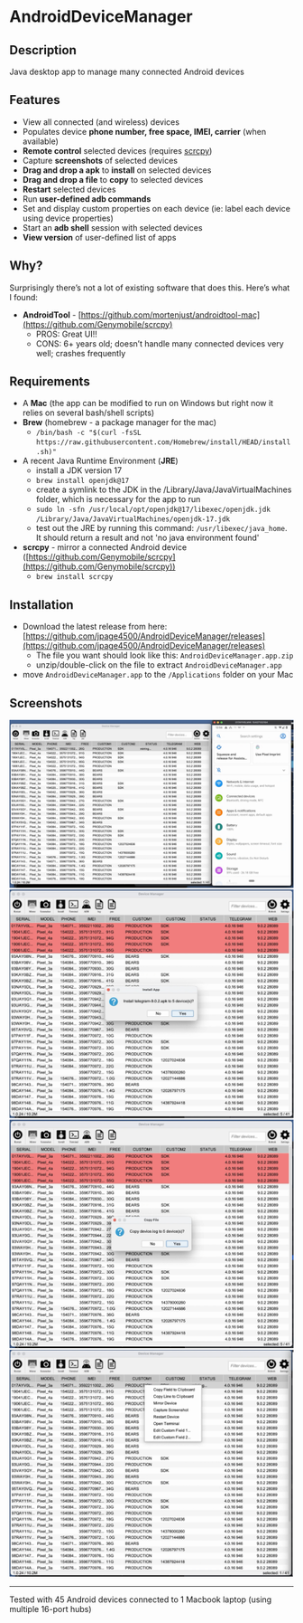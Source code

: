 # AndroidDeviceManager

## Description ##
Java desktop app to manage many connected Android devices

## Features ##
- View all connected (and wireless) devices
- Populates device **phone number, free space, IMEI, carrier** (when available)
- **Remote control** selected devices (requires [scrcpy](https://github.com/Genymobile/scrcpy))
- Capture **screenshots** of selected devices
- **Drag and drop a apk** to **install** on selected devices
- **Drag and drop a file** to **copy** to selected devices
- **Restart** selected devices
- Run **user-defined adb commands**
- Set and display custom properties on each device (ie: label each device using device properties)
- Start an **adb shell** session with selected devices
- **View version** of user-defined list of apps

## Why? ##

Surprisingly there’s not a lot of existing software that does this. Here’s what I found:

- **AndroidTool** - [https://github.com/mortenjust/androidtool-mac](https://github.com/Genymobile/scrcpy)
  - PROS: Great UI!!
  - CONS: 6+ years old; doesn’t handle many connected devices very well; crashes frequently

## Requirements

- A **Mac** (the app can be modified to run on Windows but right now it relies on several bash/shell scripts)
- **Brew** (homebrew - a package manager for the mac)
  - `/bin/bash -c "$(curl -fsSL https://raw.githubusercontent.com/Homebrew/install/HEAD/install.sh)"`
- A recent Java Runtime Environment (**JRE**)
  - install a JDK version 17
  - `brew install openjdk@17`
  - create a symlink to the JDK in the /Library/Java/JavaVirtualMachines folder, which is necessary for the app to run
  - `sudo ln -sfn /usr/local/opt/openjdk@17/libexec/openjdk.jdk /Library/Java/JavaVirtualMachines/openjdk-17.jdk`
  - test out the JRE by running this command: `/usr/libexec/java_home`. It should return a result and not 'no java environment found'
- **scrcpy** - mirror a connected Android device ([https://github.com/Genymobile/scrcpy](https://github.com/Genymobile/scrcpy))
  - `brew install scrcpy`

## Installation

- Download the latest release from here: [https://github.com/jpage4500/AndroidDeviceManager/releases](https://github.com/jpage4500/AndroidDeviceManager/releases)
  - The file you want should look like this: `AndroidDeviceManager.app.zip`
  - unzip/double-click on the file to extract `AndroidDeviceManager.app`
- move `AndroidDeviceManager.app` to the `/Applications` folder on your Mac


## Screenshots ##
![](resources/screenshot-mirror.jpg)
![](resources/screenshot-install.jpg)
![](resources/screenshot-copy.jpg)
![](resources/screenshot-rightclick.jpg)

---
Tested with 45 Android devices connected to 1 Macbook laptop (using multiple 16-port hubs)
